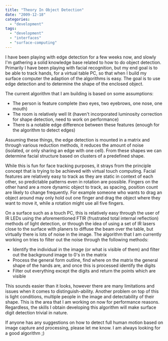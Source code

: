 ```yaml
---
title: "Theory In Object Detection"
date: "2009-12-18"
categories: 
  - "development"
tags: 
  - "development"
  - "interfaces"
  - "surface-computing"
---
```


I have been playing with edge detection for a few weeks now, and slowly I'm gathering a solid knowledge base related to how to do object detection. Primarily I have been playing with facial recognition, but my end goal is to be able to track hands, for a virtual table PC, so that when I build my surface computer the adaption of the algorithms is easy. The goal is to use edge detection and to determine the shape of the enclosed object.

The current algorithm that I am building is based on some assumptions:

- The person is feature complete (two eyes, two eyebrows, one nose, one mouth)
- The room is relatively well lit (haven't incorporated luminosity correction for shape detection, need to work on performance)
- There is a notable edge difference between these features (enough for the algorithm to detect edges)

Assuming these things, the edge detection is mounted in a matrix and through various reduction methods, it reduces the amount of noise (isolated, or only sharing an edge with one cell). From these shapes we can determine facial structure based on clusters of a predefined shape.

While this is fun for face tracking purposes, it strays from the principle concept that is trying to be achieved with virtual touch computing. Facial features are relatively easy to track as they are static in context of each other, so predictable patterns even in rotation are possible. Fingers on the other hand are a more dynamic object to track, as spacing, position count are likely to change frequently. For example someone who wants to drag an object around may only hold out one finger and drag the object where they want to move it, while a rotation might use all five fingers.

On a surface such as a touch PC, this is relatively easy through the user of IR LEDs using the aforementioned FTIR (frustrated total internal reflection) methods of light detection, or through the idea of using a set of IR lasers close to the surface with planers to diffuse the beam over the table, but virtually there is lots of noise in the image. The algorithm that I am currently working on tries to filter out the noise through the following methods:

- Identify the individual in the image (or what is visible of them) and filter out the background image to 0's in the matrix
- Process the general form outline, find where on the matrix the general shape of the hands are, and once this is processed identify the digits
- Filter out everything except the digits and return the points which are visible

This sounds easier than it looks, however there are many limitations and issues when it comes to distinguish-ability. Another problem on top of this is light conditions, multiple people in the image and detectability of their shape. This is the area that I am working on now for performance reasons. Regardless, the skills I obtain developing this algorithm will make surface digit detection trivial in nature.

If anyone has any suggestions on how to detect full human motion based on image capture and processing, please let me know. I am always looking for a good algorithm ;)
